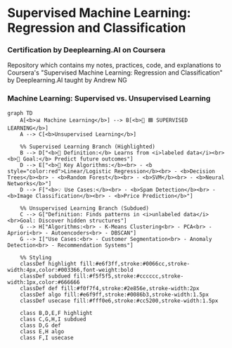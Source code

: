 

# Supervised Machine Learning: Regression and Classification
### Certification by Deeplearning.AI on Coursera

Repository which contains my notes, practices, code, and explanations to Coursera's "Supervised Machine Learning: Regression and Classification" by Deeplearning.AI taught by Andrew NG


### Machine Learning: Supervised vs. Unsupervised Learning
```mermaid
graph TD
    A[<b>📊 Machine Learning</b>] --> B[<b>🌟 🟦 SUPERVISED LEARNING</b>]
    A --> C[<b>Unsupervised Learning</b>]

    %% Supervised Learning Branch (Highlighted)
    B --> D["<b>🚀 Definition:</b> Learns from <i>labeled data</i><br><b>🎯 Goal:</b> Predict future outcomes"]
    D --> E["<b>🔷 Key Algorithms:</b><br> - <b style="color:red">Linear/Logistic Regression</b><br> - <b>Decision Trees</b><br> - <b>Random Forest</b><br> - <b>SVM</b><br> - <b>Neural Networks</b>"]
    D --> F["<b>💡 Use Cases:</b><br> - <b>Spam Detection</b><br> - <b>Image Classification</b><br> - <b>Price Prediction</b>"]

    %% Unsupervised Learning Branch (Subdued)
    C --> G["Definition: Finds patterns in <i>unlabeled data</i><br>Goal: Discover hidden structures"]
    G --> H["Algorithms:<br> - K-Means Clustering<br> - PCA<br> - Apriori<br> - Autoencoders<br> - DBSCAN"]
    G --> I["Use Cases:<br> - Customer Segmentation<br> - Anomaly Detection<br> - Recommendation Systems"]

    %% Styling
    classDef highlight fill:#e6f3ff,stroke:#0066cc,stroke-width:4px,color:#003366,font-weight:bold
    classDef subdued fill:#f5f5f5,stroke:#cccccc,stroke-width:1px,color:#666666
    classDef def fill:#f0f7f4,stroke:#2e856e,stroke-width:2px
    classDef algo fill:#e6f9ff,stroke:#0086b3,stroke-width:1.5px
    classDef usecase fill:#fff0e6,stroke:#cc5200,stroke-width:1.5px

    class B,D,E,F highlight
    class C,G,H,I subdued
    class D,G def
    class E,H algo
    class F,I usecase
```